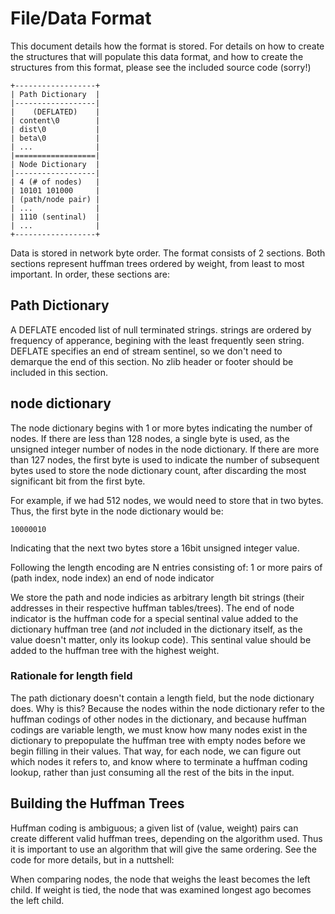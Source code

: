 File/Data Format
================

This document details how the format is stored. For details on how to create
the structures that will populate this data format, and how to create the
structures from this format, please see the included source code (sorry!)

```
+------------------+
| Path Dictionary  |
|------------------|
|    (DEFLATED)    |
| content\0        |
| dist\0           |
| beta\0           |
| ...              |
|==================|
| Node Dictionary  |
|------------------|
| 4 (# of nodes)   |
| 10101 101000     |
| (path/node pair) |
| ...              |
| 1110 (sentinal)  |
| ...              |
+------------------+
```

Data is stored in network byte order.  The format consists of 2 sections. Both
sections represent huffman trees ordered by weight, from least to most
important. In order, these sections are:

Path Dictionary
---------------

A DEFLATE encoded list of null terminated strings. strings are ordered by
frequency of apperance, begining with the least frequently seen string. DEFLATE
specifies an end of stream sentinel, so we don't need to demarque the end of
this section. No zlib header or footer should be included in this section.

node dictionary
---------------

The node dictionary begins with 1 or more bytes indicating the number of nodes. If there are less than 128 nodes, a single byte is used, as the unsigned integer number of nodes in the node dictionary. If there are more than 127 nodes, the first byte is used to indicate the number of subsequent bytes used to store the node dictionary count, after discarding the most significant bit from the first byte.

For example, if we had 512 nodes, we would need to store that in two bytes. Thus, the first byte in the node dictionary would be:

    10000010

Indicating that the next two bytes store a 16bit unsigned integer value.

Following the length encoding are N entries consisting of:
  1 or more pairs of (path index, node index)
  an end of node indicator

We store the path and node indicies as arbitrary length bit strings
(their addresses in their respective huffman tables/trees). The end of
node indicator is the huffman code for a special sentinal value added
to the dictionary huffman tree (and _not_ included in the dictionary
itself, as the value doesn't matter, only its lookup code). This sentinal
value should be added to the huffman tree with the highest weight.

### Rationale for length field

The path dictionary doesn't contain a length field, but the node dictionary
does. Why is this? Because the nodes within the node dictionary refer to the
huffman codings of other nodes in the dictionary, and because huffman codings
are variable length, we must know how many nodes exist in the dictionary to
prepopulate the huffman tree with empty nodes before we begin filling in their
values. That way, for each node, we can figure out which nodes it refers to,
and know where to terminate a huffman coding lookup, rather than just
consuming all the rest of the bits in the input.

Building the Huffman Trees
--------------------------

Huffman coding is ambiguous; a given list of (value, weight) pairs can create
different valid huffman trees, depending on the algorithm used. Thus it is
important to use an algorithm that will give the same ordering. See the code
for more details, but in a nuttshell:

When comparing nodes, the node that weighs the least becomes the left child. If
weight is tied, the node that was examined longest ago becomes the left child.
